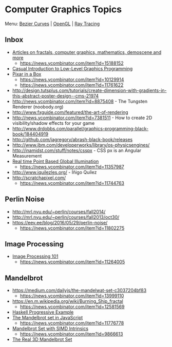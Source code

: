 # Computer Graphics Topics

Menu: [Bezier Curves](bezier.md) | [OpenGL](opengl.md) | [Ray Tracing](ray_tracing.md)

## Inbox

+ [Articles on fractals, computer graphics, mathematics, demoscene and more](http://iquilezles.org/www/index.htm)
   - https://news.ycombinator.com/item?id=15188152
+ [Casual Introduction to Low-Level Graphics Programming](http://stephaniehurlburt.com/blog/2016/10/28/casual-introduction-to-low-level-graphics-programming)
+ [Pixar in a Box](https://www.khanacademy.org/partner-content/pixar)
   - https://news.ycombinator.com/item?id=10129914
   - https://news.ycombinator.com/item?id=11761622
+ http://design.tutsplus.com/tutorials/create-dimension-with-gradients-in-this-abstract-poster-design--cms-21974
+ http://news.ycombinator.com/item?id=8875408 - The Tungsten Renderer (noobody.org)
+ http://www.fxguide.com/featured/the-art-of-rendering
+ http://news.ycombinator.com/item?id=7381511 - How to create 2D visibility/shadow effects for your game
+ http://www.drdobbs.com/parallel/graphics-programming-black-book/184404919
+ http://github.com/jagregory/abrash-black-book/releases
+ http://www.ibm.com/developerworks/library/os-physicsengines/
+ http://inamidst.com/stuff/notes/csspx - CSS px is an Angular Measurement
+ [Real time Point Based Global Illumination](http://www.aduprat.com/portfolio/?page=articles%2FPBGI)
   - https://news.ycombinator.com/item?id=11357987
+ http://www.iquilezles.org/ - Íñigo Quílez
+ http://scratchapixel.com/
   - https://news.ycombinator.com/item?id=11744763

## Perlin Noise

+ http://mrl.nyu.edu/~perlin/courses/fall2014/
+ http://mrl.nyu.edu/~perlin/courses/fall2013/oct30/
+ https://eev.ee/blog/2016/05/29/perlin-noise/
   - https://news.ycombinator.com/item?id=11802275

## Image Processing

+ [Image Processing 101](https://codewords.recurse.com/issues/six/image-processing-101)
    - https://news.ycombinator.com/item?id=11264005

## Mandelbrot

+ https://medium.com/dailyjs/the-mandelwat-set-c3037204bf83
    - https://news.ycombinator.com/item?id=13999110
+ https://en.m.wikipedia.org/wiki/Burning_Ship_fractal
    - https://news.ycombinator.com/item?id=12581569
+ [Haskell Progressive Example](http://yannesposito.com/Scratch/en/blog/Haskell-OpenGL-Mandelbrot/)
+ [The Mandelbrot set in JavaScript](http://slicker.me/fractals/fractals.htm)
    - https://news.ycombinator.com/item?id=11776778
+ [Mandelbrot Set with SIMD Intrinsics](http://nullprogram.com/blog/2015/07/10/)
    - https://news.ycombinator.com/item?id=9866613
+ [The Real 3D Mandelbrot Set](https://christopherolah.wordpress.com/2011/08/08/the-real-3d-mandelbrot-set/)
